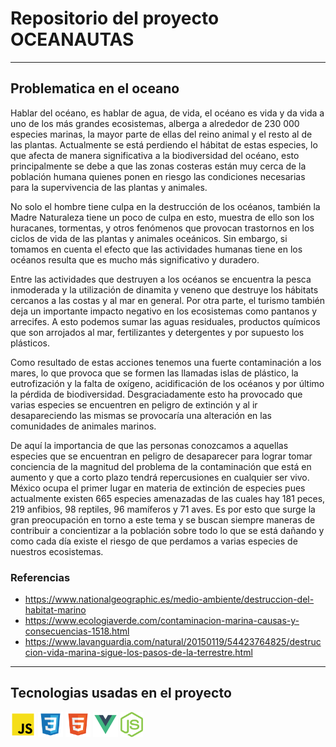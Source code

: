 # Repositorio del proyecto **OCEANAUTAS** 

---


## Problematica en el oceano

Hablar del océano, es hablar de agua, de vida, el océano es vida y da vida a uno de los más grandes ecosistemas, alberga a alrededor de 230 000 especies marinas, la mayor parte de ellas del reino animal y el resto al de las plantas. Actualmente se está perdiendo el hábitat de estas especies, lo que afecta de manera significativa a la biodiversidad del océano, esto principalmente se debe a que las zonas costeras están muy cerca de la población humana quienes ponen en riesgo las condiciones necesarias para la supervivencia de las plantas y animales.

No solo el hombre tiene culpa en la destrucción de los océanos, también la Madre Naturaleza tiene un poco de culpa en esto, muestra de ello son los huracanes, tormentas, y otros fenómenos que provocan trastornos en los ciclos de vida de las plantas y animales oceánicos. Sin embargo, si tomamos en cuenta el efecto que las actividades humanas tiene en los océanos resulta que es mucho más significativo y duradero.

Entre las actividades que destruyen a los océanos se encuentra la pesca inmoderada y la utilización de dinamita y veneno que destruye los hábitats cercanos a las costas y al mar en general. Por otra parte, el turismo también deja un importante impacto negativo en los ecosistemas como pantanos y arrecifes. A esto podemos sumar las aguas residuales, productos químicos que son arrojados al mar, fertilizantes y detergentes y por supuesto los plásticos.

Como resultado de estas acciones tenemos una fuerte contaminación a los mares, lo que provoca que se formen las llamadas islas de plástico, la eutrofización y la falta de oxígeno, acidificación de los océanos y por último la pérdida de biodiversidad. Desgraciadamente esto ha provocado que varias especies se encuentren en peligro de extinción y al ir desapareciendo las mismas se provocaría una alteración en las comunidades de animales marinos.

De aquí la importancia de que las personas conozcamos a aquellas especies que se encuentran en peligro de desaparecer para lograr tomar conciencia de la magnitud del problema de la contaminación que está en aumento y que a corto plazo tendrá repercusiones en cualquier ser vivo. México ocupa el primer lugar en materia de extinción de especies pues actualmente existen 665 especies amenazadas de las cuales hay 181 peces, 219 anfibios, 98 reptiles, 96 mamíferos y 71 aves. Es por esto que surge la gran preocupación en torno a este tema y se buscan siempre maneras de contribuir a concientizar a la población sobre todo lo que se está dañando y como cada día existe el riesgo de que perdamos a varias especies de nuestros ecosistemas.
### Referencias
* https://www.nationalgeographic.es/medio-ambiente/destruccion-del-habitat-marino
* https://www.ecologiaverde.com/contaminacion-marina-causas-y-consecuencias-1518.html
* https://www.lavanguardia.com/natural/20150119/54423764825/destruccion-vida-marina-sigue-los-pasos-de-la-terrestre.html

---
## Tecnologias usadas en el proyecto
<p aling="center">
    <img src="./assets/img/js.svg" alt="js" height='40px'/>
    <img src="./assets/img/CSS.svg" alt="css" height='40px'/>
    <img src="./assets/img/html.svg" alt="html" height='40px'/>
    <img src="./assets/img/vue.svg" alt="vue" height='40px'/>
    <img src="./assets/img/nodejs.svg" alt="node" height='40px'/>
</p>
